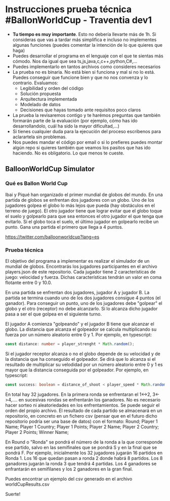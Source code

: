 # Instrucciones prueba técnica #BallonWorldCup - Traventia dev1

- **Tu tiempo es muy importante**. Esto no debería llevarte más de 1h. Si consideras que vas a tardar más simplifica e incluso no implementes algunas funciones (puedes comentar la intención de lo que quieres que haga)
- Puedes desarrollar el programa en el lenguaje con el que te sientas más cómodo. Nos da igual que sea ts,js,java,c,c++,python,C#,...
- Puedes implementarlo en tantos archivos como consideres necesarios
- La prueba no es binaria. No está bien si funciona y mal si no lo está. Puedes conseguir que funcione bien y que no nos convenza y lo contrario. Evaluamos:
  - Legibilidad y orden del código
  - Solución propuesta
  - Arquitectura implementada
  - Modelado de datos
  - Decisiones que hayas tomado ante requisitos poco claros
- La prueba la revisaremos contigo y te harémos preguntas que también formarán parte de la evaluación (por ejemplo, cómo has ido desarrollandolo, cuál ha sido la mayor dificultad,...)
- Si tienes cualquier duda para la ejecución del proceso escribenos para aclarartela sin problemas.
- Nos puedes mandar el código por email o si lo prefieres puedes montar algún repo si quieres también que veamos los pasitos que has ido haciendo. No es obligatorio. Lo que menos te cueste.

## BalloonWorldCup Simulator

### Qué es Ballon World Cup

Ibai y Piqué han organizado el primer mundial de globos del mundo. En una partida de globos se enfrentan dos jugadores con un globo. Uno de los jugadores golpea el globo lo más lejos que pueda (hay obstáculos en el terreno de juego). El otro jugador tiene que lograr evitar que el globo toque el suelo y golpearlo para que sea entonces el otro jugador el que tenga que evitarlo. Si el globo toca el suelo, el último jugador en golpearlo recibe un punto. Gana una partida el primero que llega a 4 puntos.

https://twitter.com/balloonworldcup?lang=es

### Prueba técnica

El objetivo del programa a implementar es realizar el simulador de un mundial de globos. Encontrarás los jugadores participantes en el archivo players.json de este repositorio. Cada jugador tiene 2 características de juego: velocidad y fuerza. Dichas características tendrán un valor en coma flotante entre 0 y 10.0.

En una partida se enfrentan dos jugadores, jugador A y jugador B. La partida se termina cuando uno de los dos jugadores consigue 4 puntos (el ganador). Para conseguir un punto, uno de los jugadores debe "golpear" el globo y el otro (receptor) no debe alcanzarlo. Si lo alcanza dicho jugador pasa a ser el que golpea en el siguiente turno.

El jugador A comienza "golpeando" y el jugador B tiene que alcanzar el globo. La distancia que alcanza el golpeador se calcula multiplicando su fuerza por un número aleatorio entre 0 y 1. Por ejemplo, en typescript:

```ts
const distance: number = player_strenght * Math.random();
```

Si el jugador receptor alcanza o no el globo depende de su velocidad y de la distancia que ha conseguido el golpeador. Se dirá que lo alcanza si el resultado de multiplicar su velodidad por un número aleatorio entre 0 y 1 es mayor que la distancia conseguida por el golpeador. Por ejemplo, en typescript:

```ts
const success: boolean = distance_of_shoot < player_speed * Math.random();
```

En total hay 32 jugadores. En la primera ronda se enfrentaran el 1<->2, 3<->4,.... en sucesivas rondas se enfrentarán los ganadores. No es necesario hacer sorteo ni aleatoriedades en los enfrentamientos. Se puede seguir el orden del propio archivo. El resultado de cada partido se almacenará en un repositorio, en concreto en un fichero csv (pensar que en el futuro dicho repositorio podría ser una base de datos) con el formato:
Round; Player 1 Name; Player 1 Country; Player 1 Points; Player 2 Name; Player 2 Country; Player 2 Points; Winner Name;

En Round o "Ronda" se pondrá el número de la ronda a la que corresponde ese partido, salvo en las semifinales que se pondrá S y en la final que se pondrá F. Por ejemplo, inicialmente los 32 jugadores jugarán 16 partidos en Ronda 1. Los 16 que quedan pasan a ronda 2 donde habrá 8 partidos. Los 8 ganadores jugarán la ronda 3 que tendrá 4 partidas. Los 4 ganadores se enfrantarán en semifilanes y los 2 ganadores en la gran final.

Puedes encontrar un ejemplo del csv generado en el archivo worldCupResults.csv

Suerte!
